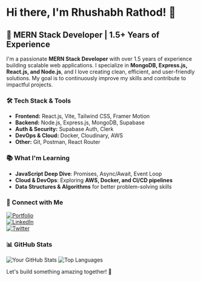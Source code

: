 # Hi there, I'm Rhushabh Rathod! 👋

## 🚀 MERN Stack Developer | 1.5+ Years of Experience

I'm a passionate **MERN Stack Developer** with over 1.5 years of experience building scalable web applications. I specialize in **MongoDB, Express.js, React.js, and Node.js**, and I love creating clean, efficient, and user-friendly solutions. My goal is to continuously improve my skills and contribute to impactful projects.

### 🛠️ Tech Stack & Tools
- **Frontend:** React.js, Vite, Tailwind CSS, Framer Motion
- **Backend:** Node.js, Express.js, MongoDB, Supabase
- **Auth & Security:** Supabase Auth, Clerk
- **DevOps & Cloud:** Docker, Cloudinary, AWS
- **Other:** Git, Postman, React Router

### 📚 What I'm Learning
- **JavaScript Deep Dive**: Promises, Async/Await, Event Loop
- **Cloud & DevOps**: Exploring **AWS, Docker, and CI/CD pipelines**
- **Data Structures & Algorithms** for better problem-solving skills

### 🔗 Connect with Me
[![Portfolio](https://img.shields.io/badge/Portfolio-%23000000.svg?style=for-the-badge&logo=firefox&logoColor=white)](https://yourportfolio.com)  
[![LinkedIn](https://img.shields.io/badge/LinkedIn-%230A66C2.svg?style=for-the-badge&logo=linkedin&logoColor=white)](https://linkedin.com/in/yourprofile)  
[![Twitter](https://img.shields.io/badge/Twitter-%231DA1F2.svg?style=for-the-badge&logo=twitter&logoColor=white)](https://twitter.com/yourhandle)

### 📊 GitHub Stats
![Your GitHub Stats](https://github-readme-stats.vercel.app/api?username=yourgithubusername&show_icons=true&theme=radical)
![Top Languages](https://github-readme-stats.vercel.app/api/top-langs/?username=yourgithubusername&layout=compact&theme=radical)

Let's build something amazing together! 🚀

